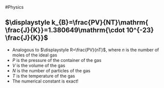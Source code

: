 #Physics
## $\displaystyle k_{B}=\frac{PV}{NT}\mathrm{ \frac{J}{K}}=1.380649\mathrm{\cdot 10^{-23} \frac{J}{K}}$
* Analogous to $\displaystyle R=\frac{PV}{nT}$, where $\displaystyle n$ is the number of moles of the ideal gas
* $\displaystyle P$ is the pressure of the container of the gas
* $\displaystyle V$ is the volume of the gas
* $\displaystyle N$ is the number of particles of the gas
* $\displaystyle T$ is the temperature of the gas
* The numerical constant is exact!